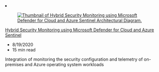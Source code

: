<!-- This file is automatically generated by build/architectures/build_index.py. Any updates will be lost. -->

<!-- markdownlint-disable MD033 -->

<li class="grid-item item-column" data-categories="Hybrid  Security ">
<article class="card">
    <div class="card-header has-margin-bottom-none" aria-hidden="true">
        <figure class="image diagram has-height-175 has-overflow-hidden level">
            <a href="/azure/architecture/hybrid/hybrid-security-monitoring"><img src="/azure/architecture/browse/thumbs/hybrid-security-monitoring.png" class="diagram" alt="Thumbnail of Hybrid Security Monitoring using Microsoft Defender for Cloud and Azure Sentinel Architectural Diagram." data-linktype="relative-path"></a>
        </figure>
    </div>
    <div class="card-content">
        <a class="card-content-title has-margin-top-none" href="/azure/architecture/hybrid/hybrid-security-monitoring">
            <p>Hybrid Security Monitoring using Microsoft Defender for Cloud and Azure Sentinel</p>
        </a>
        <ul class="card-content-metadata">
            <li>8/19/2020</li>
            <li>15 min read</li>
        </ul>
        <p class="card-content-description">Integration of monitoring the security configuration and telemetry of on-premises and Azure operating system workloads</p>
        <div class="bottom-to-top-fade is-hidden-mobile"></div>
    </div>
</article>
</li>
